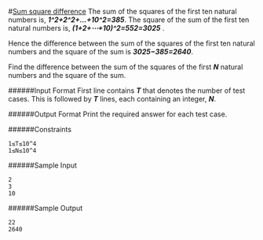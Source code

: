 #[Sum square difference](https://www.hackerrank.com/contests/projecteuler/challenges/euler006)
The sum of the squares of the first ten natural numbers is, **_1^2+2^2+...+10^2=385_**. The square of the sum of the first ten natural numbers is, **_(1+2+⋯+10)^2=552=3025_** .

Hence the difference between the sum of the squares of the first ten natural numbers and the square of the sum is **_3025−385=2640_**.

Find the difference between the sum of the squares of the first **_N_** natural numbers and the square of the sum.

######Input Format
First line contains **_T_** that denotes the number of test cases. This is followed by **_T_** lines, each containing an integer, **_N_**.

######Output Format
Print the required answer for each test case.

######Constraints
```shell
1≤T≤10^4
1≤N≤10^4
```
######Sample Input
```shell
2
3
10
```
######Sample Output
```shell
22
2640
```
